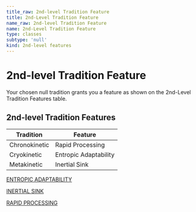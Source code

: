 ```yaml
---
title_raw: 2nd-level Tradition Feature
title: 2nd-Level Tradition Feature
name_raw: 2nd-level Tradition Feature
name: 2nd-Level Tradition Feature
type: classes
subtype: 'null'
kind: 2nd-level features
---
```


# 2nd-level Tradition Feature

Your chosen null tradition grants you a feature as shown on the 2nd-Level Tradition Features table.

## 2nd-level Tradition Features

| Tradition     | Feature               |
| ------------- | --------------------- |
| Chronokinetic | Rapid Processing      |
| Cryokinetic   | Entropic Adaptability |
| Metakinetic   | Inertial Sink         |

[ENTROPIC ADAPTABILITY](./Entropic%20Adaptability.md)

[INERTIAL SINK](./Inertial%20Sink.md)

[RAPID PROCESSING](./Rapid%20Processing.md)
